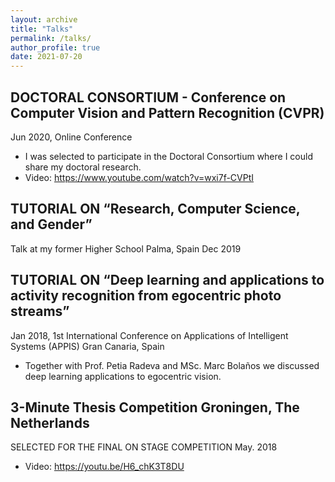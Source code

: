```yaml
---
layout: archive
title: "Talks"
permalink: /talks/
author_profile: true
date: 2021-07-20
---
```


## DOCTORAL CONSORTIUM - Conference on Computer Vision and Pattern Recognition (CVPR) 
Jun 2020, Online Conference
* I was selected to participate in the Doctoral Consortium where I could share my doctoral research.
* Video: https://www.youtube.com/watch?v=wxi7f-CVPtI

## TUTORIAL ON “Research, Computer Science, and Gender” 
Talk at my former Higher School Palma, Spain
Dec 2019

## TUTORIAL ON “Deep learning and applications to activity recognition from egocentric photo streams”
Jan 2018, 1st International Conference on Applications of Intelligent Systems (APPIS) Gran Canaria, Spain
* Together with Prof. Petia Radeva and MSc. Marc Bolaños we discussed deep learning applications to egocentric vision.

## 3-Minute Thesis Competition Groningen, The Netherlands
SELECTED FOR THE FINAL ON STAGE COMPETITION May. 2018
* Video: https://youtu.be/H6_chK3T8DU
